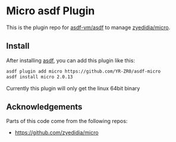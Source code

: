 # Micro asdf Plugin
This is the plugin repo for [asdf-vm/asdf](https://github.com/asdf-vm/asdf.git) to manage [zyedidia/micro](https://github.com/zyedidia/micro.git).

## Install

After installing [asdf](https://github.com/asdf-vm/asdf),
you can add this plugin like this:

```bash
asdf plugin add micro https://github.com/YR-ZR0/asdf-micro
asdf install micro 2.0.13
```

Currently this plugin will only get the linux 64bit binary

## Acknowledgements
Parts of this code come from the following repos:
- https://github.com/zyedidia/micro